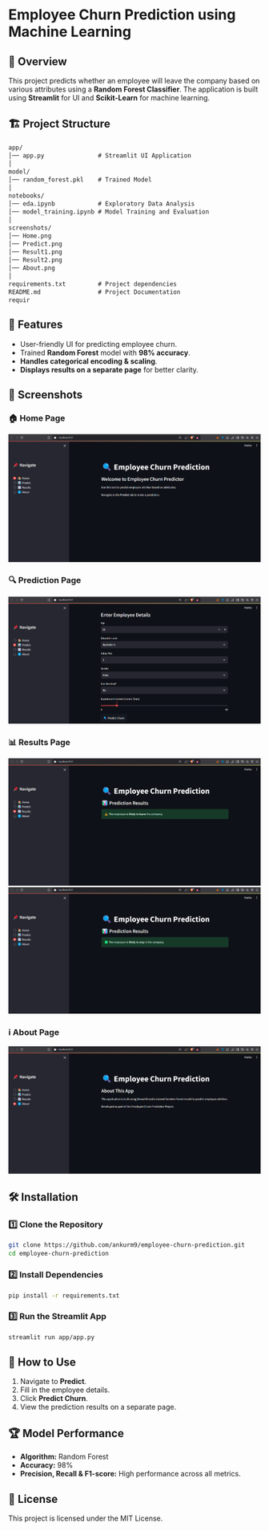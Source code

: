 # Employee Churn Prediction using Machine Learning

## 📌 Overview
This project predicts whether an employee will leave the company based on various attributes using a **Random Forest Classifier**. The application is built using **Streamlit** for UI and **Scikit-Learn** for machine learning.

## 🏗️ Project Structure
```
app/
│── app.py               # Streamlit UI Application
│
model/
│── random_forest.pkl    # Trained Model
│
notebooks/
│── eda.ipynb            # Exploratory Data Analysis
│── model_training.ipynb # Model Training and Evaluation
│
screenshots/
│── Home.png
│── Predict.png
│── Result1.png
│── Result2.png
│── About.png
│
requirements.txt         # Project dependencies
README.md                # Project Documentation
requir
```

## 🚀 Features
- User-friendly UI for predicting employee churn.
- Trained **Random Forest** model with **98% accuracy**.
- **Handles categorical encoding & scaling**.
- **Displays results on a separate page** for better clarity.

## 📸 Screenshots
### 🏠 Home Page
![Home](screenshots/Home.png)

### 🔍 Prediction Page
![Predict](screenshots/Predict.png)

### 📊 Results Page
![Result1](screenshots/Result1.png)
![Result2](screenshots/Result2.png)

### ℹ️ About Page
![About](screenshots/About.png)

## 🛠️ Installation
### 1️⃣ Clone the Repository
```sh
git clone https://github.com/ankurm9/employee-churn-prediction.git
cd employee-churn-prediction
```

### 2️⃣ Install Dependencies
```sh
pip install -r requirements.txt
```

### 3️⃣ Run the Streamlit App
```sh
streamlit run app/app.py
```

## 📌 How to Use
1. Navigate to **Predict**.
2. Fill in the employee details.
3. Click **Predict Churn**.
4. View the prediction results on a separate page.

## 🏆 Model Performance
- **Algorithm:** Random Forest
- **Accuracy:** 98%
- **Precision, Recall & F1-score:** High performance across all metrics.

## 📜 License
This project is licensed under the MIT License.

